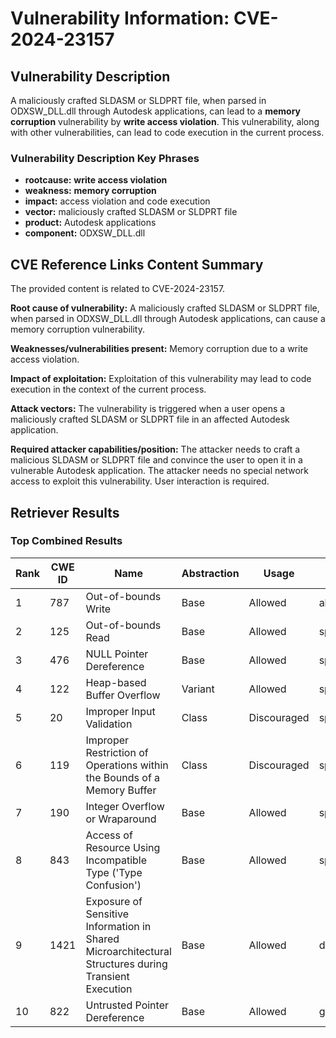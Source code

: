 # Vulnerability Information: CVE-2024-23157

## Vulnerability Description
A maliciously crafted SLDASM or SLDPRT file, when parsed in ODXSW_DLL.dll through Autodesk applications, can lead to a **memory corruption** vulnerability by **write access violation**. This vulnerability, along with other vulnerabilities, can lead to code execution in the current process.

### Vulnerability Description Key Phrases
- **rootcause:** **write access violation**
- **weakness:** **memory corruption**
- **impact:** access violation and code execution
- **vector:** maliciously crafted SLDASM or SLDPRT file
- **product:** Autodesk applications
- **component:** ODXSW_DLL.dll

## CVE Reference Links Content Summary
The provided content is related to CVE-2024-23157.

**Root cause of vulnerability:** A maliciously crafted SLDASM or SLDPRT file, when parsed in ODXSW_DLL.dll through Autodesk applications, can cause a memory corruption vulnerability.

**Weaknesses/vulnerabilities present:** Memory corruption due to a write access violation.

**Impact of exploitation:** Exploitation of this vulnerability may lead to code execution in the context of the current process.

**Attack vectors:** The vulnerability is triggered when a user opens a maliciously crafted SLDASM or SLDPRT file in an affected Autodesk application.

**Required attacker capabilities/position:** The attacker needs to craft a malicious SLDASM or SLDPRT file and convince the user to open it in a vulnerable Autodesk application. The attacker needs no special network access to exploit this vulnerability. User interaction is required.

## Retriever Results

### Top Combined Results

| Rank | CWE ID | Name | Abstraction | Usage  | Retrievers | Individual Scores |
|------|--------|------|-------------|-------|------------|-------------------|
| 1 | 787 | Out-of-bounds Write | Base | Allowed | alternate_terms | 1.000 |
| 2 | 125 | Out-of-bounds Read | Base | Allowed | sparse | 0.285 |
| 3 | 476 | NULL Pointer Dereference | Base | Allowed | sparse | 0.269 |
| 4 | 122 | Heap-based Buffer Overflow | Variant | Allowed | sparse | 0.248 |
| 5 | 20 | Improper Input Validation | Class | Discouraged | sparse | 0.246 |
| 6 | 119 | Improper Restriction of Operations within the Bounds of a Memory Buffer | Class | Discouraged | sparse | 0.246 |
| 7 | 190 | Integer Overflow or Wraparound | Base | Allowed | sparse | 0.245 |
| 8 | 843 | Access of Resource Using Incompatible Type ('Type Confusion') | Base | Allowed | sparse | 0.238 |
| 9 | 1421 | Exposure of Sensitive Information in Shared Microarchitectural Structures during Transient Execution | Base | Allowed | dense | 0.530 |
| 10 | 822 | Untrusted Pointer Dereference | Base | Allowed | graph | 0.003 |

